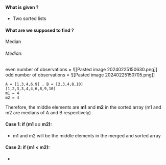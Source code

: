 #### What is given ?
- Two sorted lists
#### What are we supposed to find ?
Median 

###### Median:
even number of observations = ![[Pasted image 20240225150630.png]]
odd number of observations = ![[Pasted image 20240225150705.png]]
```
A = [1,3,4,6,9] , B = [2,3,4,8,10]
[1,2,3,3,4,4,6,8,9,10]
m1 = 4 
m2 = 4
```
Therefore, the middle elements are **m1** and **m2** in the sorted array (m1 and m2 are medians of A and B respectively)

#### Case 1: if (m1 == m2):
- m1 and m2 will be the middle elements in the merged and sorted array
#### Case 2: if (m1 < m2):
- 